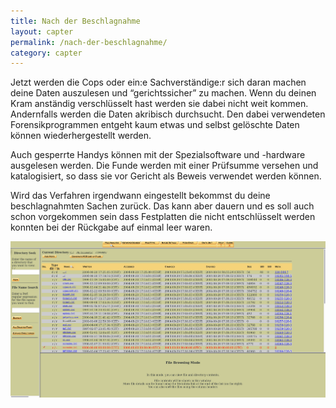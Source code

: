 ```yaml
---
title: Nach der Beschlagnahme
layout: capter
permalink: /nach-der-beschlagnahme/
category: capter
---
```

Jetzt werden die Cops oder ein:e Sachverständige:r sich daran machen deine Daten auszulesen und “gerichtssicher” zu machen. Wenn du deinen Kram anständig verschlüsselt hast werden sie dabei nicht weit kommen.
Andernfalls werden die Daten akribisch durchsucht. Den dabei verwendeten Forensikprogrammen entgeht kaum etwas und selbst gelöschte Daten können wiederhergestellt werden.

Auch gesperrte Handys können mit der Spezialsoftware und -hardware ausgelesen werden. Die Funde werden mit einer Prüfsumme versehen und katalogisiert, so dass sie vor Gericht als Beweis verwendet werden können.

Wird das Verfahren irgendwann eingestellt bekommst du deine beschlagnahmten Sachen zurück. Das kann aber dauern und es soll auch schon vorgekommen sein dass Festplatten die nicht entschlüsselt werden konnten bei der Rückgabe auf einmal leer waren.

![](/assets/posts/beschlagnahme.jpg)
